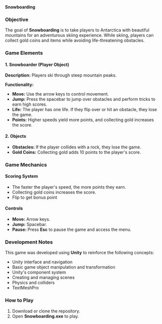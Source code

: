 **Snowboarding**

### Objective
The goal of **Snowboarding** is to take players to Antarctica with beautiful mountains for an adventurous skiing experience. While skiing, players can collect gold coins and items while avoiding life-threatening obstacles.

### Game Elements
#### 1. Snowboarder (Player Object)
**Description:**
Players ski through steep mountain peaks.

**Functionality:**
- **Move:** Use the arrow keys to control movement.
- **Jump:** Press the spacebar to jump over obstacles and perform tricks to earn high scores.
- **Life:** The player has one life. If they flip over or hit an obstacle, they lose the game.
- **Points:** Higher speeds yield more points, and collecting gold increases the score.

#### 2. Objects
- **Obstacles:** If the player collides with a rock, they lose the game.
- **Gold Coins:** Collecting gold adds 10 points to the player's score.

### Game Mechanics
#### Scoring System
- The faster the player's speed, the more points they earn.
- Collecting gold coins increases the score.
- Flip to get bonus point

#### Controls
- **Move:** Arrow keys.
- **Jump:** Spacebar.
- **Pause:** Press **Esc** to pause the game and access the menu.

### Development Notes
This game was developed using **Unity** to reinforce the following concepts:
- Unity interface and navigation
- Basic game object manipulation and transformation
- Unity's component system
- Creating and managing scenes
- Physics and colliders
- TextMeshPro

### How to Play
1. Download or clone the repository.
2. Open **Snowboarding.exe** to play.

